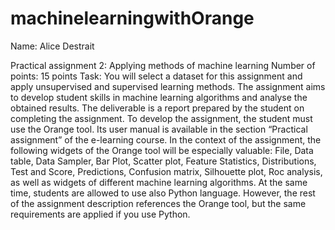 # machinelearningwithOrange
Name: Alice Destrait

Practical assignment 2: Applying methods of machine learning
Number of points: 15 points
Task:
You will select a dataset for this assignment and apply unsupervised and supervised learning methods. The assignment
aims to develop student skills in machine learning algorithms and analyse the obtained results. The deliverable is a report 
prepared by the student on completing the assignment.
To develop the assignment, the student must use the Orange tool. Its user manual is available in the section “Practical 
assignment” of the e-learning course. In the context of the assignment, the following widgets of the Orange tool will be 
especially valuable: File, Data table, Data Sampler, Bar Plot, Scatter plot, Feature Statistics, Distributions, Test and Score, 
Predictions, Confusion matrix, Silhouette plot, Roc analysis, as well as widgets of different machine learning algorithms.
At the same time, students are allowed to use also Python language. However, the rest of the assignment description 
references the Orange tool, but the same requirements are applied if you use Python.
